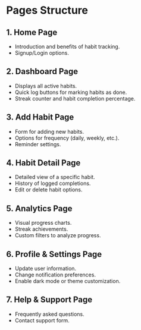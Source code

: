 # Pages Structure

## 1. Home Page
- Introduction and benefits of habit tracking.
- Signup/Login options.

## 2. Dashboard Page
- Displays all active habits.
- Quick log buttons for marking habits as done.
- Streak counter and habit completion percentage.

## 3. Add Habit Page
- Form for adding new habits.
- Options for frequency (daily, weekly, etc.).
- Reminder settings.

## 4. Habit Detail Page
- Detailed view of a specific habit.
- History of logged completions.
- Edit or delete habit options.

## 5. Analytics Page
- Visual progress charts.
- Streak achievements.
- Custom filters to analyze progress.

## 6. Profile & Settings Page
- Update user information.
- Change notification preferences.
- Enable dark mode or theme customization.

## 7. Help & Support Page
- Frequently asked questions.
- Contact support form.

